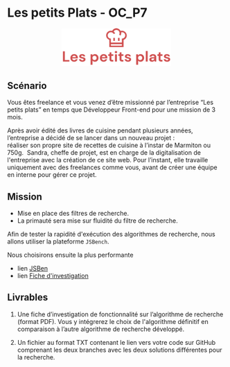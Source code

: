 # Les petits Plats - OC_P7
<p align="center" width="100%">
<img width="50%" src="assets/images/logo.png">
</p>

## Scénario 
Vous êtes freelance et vous venez d’être missionné par l’entreprise “Les petits plats” en temps que Développeur Front-end pour une mission de 3 mois. 

Après avoir édité des livres de cuisine pendant plusieurs années, l’entreprise a décidé de se lancer dans un nouveau projet : réaliser son propre site de recettes de cuisine à l’instar de Marmiton ou 750g.  Sandra, cheffe de projet, est en charge de la digitalisation de l'entreprise avec la création de ce site web. Pour l’instant, elle travaille uniquement avec des freelances comme vous, avant de créer une équipe en interne pour gérer ce projet.

## Mission
* Mise en place des filtres de recherche.
* La primauté sera mise sur fluidité du filtre de recherche.

Afin de tester la rapidité d'exécution des algorithmes de recherche, nous allons utiliser la plateforme `JSBench`.

Nous choisirons ensuite la plus performante

 * lien [JSBen](https://jsben.ch/5qD2o)
 * lien [Fiche d'investigation](./ficheInvestigation.pdf)

## Livrables

1. Une fiche d’investigation de fonctionnalité sur l’algorithme de recherche (format PDF). Vous y intégrerez le choix de l'algorithme définitif en comparaison à l’autre algorithme de recherche développé. 

2. Un fichier au format TXT contenant le lien vers votre code sur GitHub comprenant les deux branches avec les deux solutions différentes pour la recherche. 

